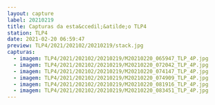 ```yaml
---
layout: capture
label: 20210219
title: Capturas da esta&ccedil;&atilde;o TLP4
station: TLP4
date: 2021-02-20 06:59:47
preview: TLP4/2021/202102/20210219/stack.jpg
capturas:
  - imagem: TLP4/2021/202102/20210219/M20210220_065947_TLP_4P.jpg
  - imagem: TLP4/2021/202102/20210219/M20210220_072042_TLP_4P.jpg
  - imagem: TLP4/2021/202102/20210219/M20210220_074147_TLP_4P.jpg
  - imagem: TLP4/2021/202102/20210219/M20210220_074909_TLP_4P.jpg
  - imagem: TLP4/2021/202102/20210219/M20210220_081916_TLP_4P.jpg
  - imagem: TLP4/2021/202102/20210219/M20210220_083451_TLP_4P.jpg
---
```

